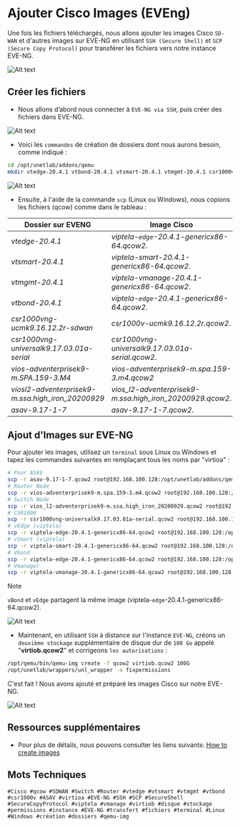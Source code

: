 # Ajouter Cisco Images (EVEng)

Une fois les fichiers téléchargés, nous allons ajouter les images Cisco `SD-WAN` et d'autres images sur EVE-NG en utilisant `SSH (Secure Shell)` et `SCP (Secure Copy Protocol)` pour transférer les fichiers vers notre instance EVE-NG.

![Alt text](./images/images-cisco-backup.png)

## Créer les fichiers

- Nous allons d’abord nous connecter à `EVE-NG via SSH`, puis créer des fichiers dans EVE-NG. 

![Alt text](images/add-img-cisco-eve.png)

- Voici les `commandes` de création de dossiers dont nous aurons besoin, comme indiqué :

```bash
cd /opt/unetlab/addons/qemu
mkdir vtedge-20.4.1 vtbond-20.4.1 vtsmart-20.4.1 vtmgmt-20.4.1 csr1000vng-universalk9.17.03.01a-serial viosl2-adventerprisek9-m.ssa.high_iron_20200929 asav-9.17-1-7
```
![Alt text](images/dir-eve.png)

- Ensuite, à l'aide de la commande `scp` (Linux ou Windows), nous copions les fichiers (qcow) comme dans le tableau :

Dossier sur EVENG | Image Cisco
-----    | ----      
*vtedge-20.4.1* | *viptela-`edge`-20.4.1-genericx86-64.qcow2*.
*vtsmart-20.4.1* | *viptela-smart-20.4.1-genericx86-64.qcow2*.
*vtmgmt-20.4.1* | *viptela-vmanage-20.4.1-genericx86-64.qcow2*.
*vtbond-20.4.1* | *viptela-`edge`-20.4.1-genericx86-64.qcow2*.
*csr1000vng-ucmk9.16.12.2r-sdwan* | *csr1000v-ucmk9.16.12.2r.qcow2*.
*csr1000vng-universalk9.17.03.01a-serial* | *csr1000vng-universalk9.17.03.01a-serial.qcow2*.
*vios-adventerprisek9-m.SPA.159-3.M4* | *vios-adventerprisek9-m.spa.159-3.m4.qcow2*
*viosl2-adventerprisek9-m.ssa.high_iron_20200929* | *vios_l2-adventerprisek9-m.ssa.high_iron_20200929.qcow2*.
*asav-9.17-1-7* | *asav-9.17-1-7.qcow2*.

## Ajout d'Images sur EVE-NG

Pour ajouter les images, utilisez un `terminal` sous Linux ou Windows et tapez les commandes suivantes en remplaçant tous les noms par "virtioa" :

```bash
# Pour ASAV
scp -r asav-9.17-1-7.qcow2 root@192.168.100.128:/opt/unetlab/addons/qemu/asav-9.17-1-7/virtioa.qcow2
# Router Node
scp -r vios-adventerprisek9-m.spa.159-3.m4.qcow2 root@192.168.100.128:/opt/unetlab/addons/qemu/vios-adventerprisek9-m.SPA.159-3.M4/virtioa.qcow2
# Switch Node
scp -r vios_l2-adventerprisek9-m.ssa.high_iron_20200929.qcow2 root@192.168.100.128:/opt/unetlab/addons/qemu/viosl2-adventerprisek9-m.ssa.high_iron_20200929/virtioa.qcow2
# CSR1000
scp -r csr1000vng-universalk9.17.03.01a-serial.qcow2 root@192.168.100.128:/opt/unetlab/addons/qemu/csr1000vng-universalk9.17.03.01a-serial/virtioa.qcow2
# vEdge (viptela)
scp -r viptela-edge-20.4.1-genericx86-64.qcow2 root@192.168.100.128:/opt/unetlab/addons/qemu/vtedge-20.4.1/virtioa.qcow2
# vSmart (viptela)
scp -r viptela-smart-20.4.1-genericx86-64.qcow2 root@192.168.100.128:/opt/unetlab/addons/qemu/vtsmart-20.4.1/virtioa.qcow2
# Vbond
scp -r viptela-edge-20.4.1-genericx86-64.qcow2 root@192.168.100.128:/opt/unetlab/addons/qemu/vtbond-20.4.1/virtioa.qcow2
# Vmanager
scp -r viptela-vmanage-20.4.1-genericx86-64.qcow2 root@192.168.100.128:/opt/unetlab/addons/qemu/vtmgmt-20.4.1/virtioa.qcow2
```

> [!NOTE]
> `vBond` et `vEdge` partagent la même image (viptela-`edge`-20.4.1-genericx86-64.qcow2).

![Alt text](images/add-img.png)

- Maintenant, en utilisant `SSH` à distance sur l'instance `EVE-NG`, créons un `deuxième stockage` supplémentaire de disque dur de `100 Go` appelé "**virtiob.qcow2**" et corrigeons `les autorisations` :

```bash
/opt/qemu/bin/qemu-img create -f qcow2 virtiob.qcow2 100G
/opt/unetlab/wrappers/unl_wrapper -a fixpermissions
```

C'est fait ! Nous avons ajouté et préparé les images Cisco sur notre EVE-NG.

![Alt text](images/dash-eve.png)

## Ressources supplémentaires

- Pour plus de détails, nous pouvons consulter les liens suivants: [How to create images](https://www.eve-ng.net/index.php/documentation/howtos/)

## Mots Techniques

`#Cisco #qcow #SDWAN #Switch #Router #vtedge #vtsmart #vtmgmt #vtbond #csr1000v #ASAV #virtioa #EVE-NG #SSH #SCP #SecureShell #SecureCopyProtocol #viptela #vmanage #virtiob #disque #stockage #permissions #instance #EVE-NG #transfert #fichiers #terminal #Linux #Windows #création #dossiers #qemu-img`